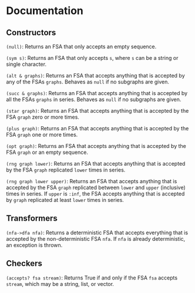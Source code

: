 # Documentation

## Constructors

`(null)`: Returns an FSA that only accepts an empty sequence.

`(sym s)`: Returns an FSA that only accepts `s`, where `s` can be
a string or single character.

`(alt & graphs)`: Returns an FSA that accepts anything that is
accepted by any of the FSAs `graphs`. Behaves as `null`
if no subgraphs are given.

`(succ & graphs)`: Returns an FSA that accepts anything that
is accepted by all the FSAs `graphs` in series. Behaves as `null`
if no subgraphs are given.

`(star graph)`: Returns an FSA that accepts anything that
is accepted by the FSA `graph` zero or more times.

`(plus graph)`: Returns an FSA that accepts anything that
is accepted by the FSA `graph` one or more times.

`(opt graph)`: Returns an FSA that accepts anything that
is accepted by the FSA `graph` or an empty sequence.

`(rng graph lower)`: Returns an FSA that accepts anything that
is accepted by the FSA `graph` replicated `lower` times in series.

`(rng graph lower upper)`: Returns an FSA that accepts anything that
is accepted by the FSA `graph` replicated between `lower` and
`upper` (inclusive) times in series. If `upper` is `:inf`, the FSA
accepts anything that is accepted by `graph` replicated at least
`lower` times in series.

## Transformers

`(nfa->dfa nfa)`: Returns a deterministic FSA that accepts everything
that is accepted by the non-deterministic FSA `nfa`. If `nfa` is
already deterministic, an exception is thrown.

## Checkers

`(accepts? fsa stream)`: Returns True if and only if the FSA `fsa`
accepts `stream`, which may be a string, list, or vector.
